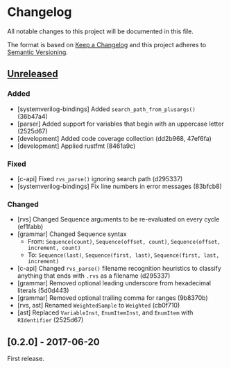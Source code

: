 # Changelog

All notable changes to this project will be documented in this file.

The format is based on [Keep a Changelog](http://keepachangelog.com/en/1.0.0/)
and this project adheres to [Semantic Versioning](http://semver.org/spec/v2.0.0.html).

## [Unreleased]

### Added

* [systemverilog-bindings] Added `search_path_from_plusargs()` (36b47a4)
* [parser] Added support for variables that begin with an uppercase
  letter (2525d67)
* [development] Added code coverage collection (dd2b968, 47ef6fa)
* [development] Applied rustfmt (8461a9c)

### Fixed

* [c-api] Fixed `rvs_parse()` ignoring search path (d295337)
* [systemverilog-bindings] Fix line numbers in error messages (83bfcb8)

### Changed

* [rvs] Changed Sequence arguments to be re-evaluated on every cycle (ef1fabb)
* [grammar] Changed Sequence syntax
  * From: `Sequence(count)`, `Sequence(offset, count)`, `Sequence(offset,
    increment, count)`
  * To: `Sequence(last)`, `Sequence(first, last)`, `Sequence(first, last,
    increment)`
* [c-api] Changed `rvs_parse()` filename recognition heuristics to classify
  anything that ends with `.rvs` as a filename (d295337)
* [grammar] Removed optional leading underscore from hexadecimal
  literals (5d0d443)
* [grammar] Removed optional trailing comma for ranges (9b8370b)
* [rvs, ast] Renamed `WeightedSample` to `Weighted` (cb0f710)
* [ast] Replaced `VariableInst`, `EnumItemInst`, and `EnumItem` with
  `RIdentifier` (2525d67)

## [0.2.0] - 2017-06-20

First release.

[Unreleased]: https://github.com/olivierlacan/keep-a-changelog/compare/v0.2.0...HEAD
